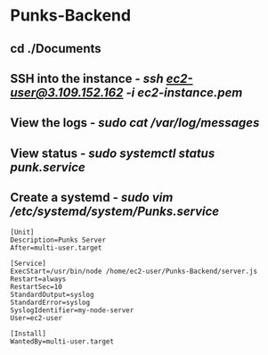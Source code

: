 # Punks-Backend

## cd ./Documents
## SSH into the instance - *ssh ec2-user@3.109.152.162 -i ec2-instance.pem*
## View the logs - *sudo cat /var/log/messages*
## View status - *sudo systemctl status punk.service*
## Create a systemd - *sudo vim /etc/systemd/system/Punks.service*
```
[Unit]
Description=Punks Server
After=multi-user.target

[Service]
ExecStart=/usr/bin/node /home/ec2-user/Punks-Backend/server.js
Restart=always
RestartSec=10
StandardOutput=syslog
StandardError=syslog
SyslogIdentifier=my-node-server
User=ec2-user

[Install]
WantedBy=multi-user.target
```
